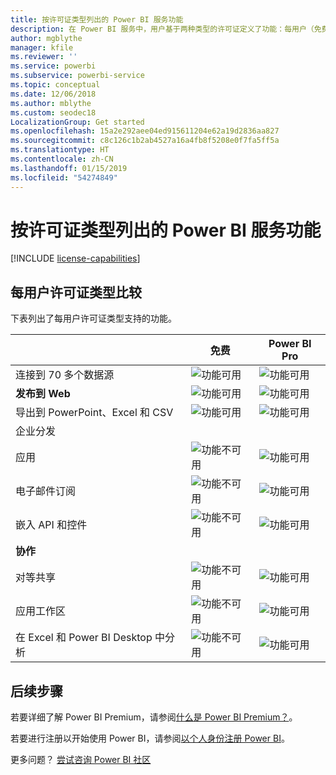 ```yaml
---
title: 按许可证类型列出的 Power BI 服务功能
description: 在 Power BI 服务中，用户基于两种类型的许可证定义了功能：每用户（免费和 Pro 版）和基于容量。
author: mgblythe
manager: kfile
ms.reviewer: ''
ms.service: powerbi
ms.subservice: powerbi-service
ms.topic: conceptual
ms.date: 12/06/2018
ms.author: mblythe
ms.custom: seodec18
LocalizationGroup: Get started
ms.openlocfilehash: 15a2e292aee04ed915611204e62a19d2836aa827
ms.sourcegitcommit: c8c126c1b2ab4527a16a4fb8f5208e0f7fa5ff5a
ms.translationtype: HT
ms.contentlocale: zh-CN
ms.lasthandoff: 01/15/2019
ms.locfileid: "54274849"
---
```

# <a name="power-bi-service-features-by-license-type"></a>按许可证类型列出的 Power BI 服务功能

[!INCLUDE [license-capabilities](includes/license-capabilities.md)]

## <a name="per-user-license-type-comparison"></a>每用户许可证类型比较

下表列出了每用户许可证类型支持的功能。

|  | 免费 | Power BI Pro |
| --- | --- | --- |
| 连接到 70 多个数据源 |![功能可用](media/features-license-type/available.png) |![功能可用](media/features-license-type/available.png) |
| **发布到 Web** |![功能可用](media/features-license-type/available.png) |![功能可用](media/features-license-type/available.png) |
| 导出到 PowerPoint、Excel 和 CSV |![功能可用](media/features-license-type/available.png) |![功能可用](media/features-license-type/available.png) |
| 企业分发 | | |
| 应用 |![功能不可用](media/features-license-type/not-available.png) |![功能可用](media/features-license-type/available.png) |
| 电子邮件订阅 |![功能不可用](media/features-license-type/not-available.png) |![功能可用](media/features-license-type/available.png) |
| 嵌入 API 和控件 |![功能不可用](media/features-license-type/not-available.png) |![功能可用](media/features-license-type/available.png) |
| **协作** | | |
| 对等共享 |![功能不可用](media/features-license-type/not-available.png) |![功能可用](media/features-license-type/available.png) |
| 应用工作区 |![功能不可用](media/features-license-type/not-available.png) |![功能可用](media/features-license-type/available.png) |
| 在 Excel 和 Power BI Desktop 中分析 |![功能不可用](media/features-license-type/not-available.png) |![功能可用](media/features-license-type/available.png) |

## <a name="next-steps"></a>后续步骤

若要详细了解 Power BI Premium，请参阅[什么是 Power BI Premium？](service-premium.md)。

若要进行注册以开始使用 Power BI，请参阅[以个人身份注册 Power BI](service-self-service-signup-for-power-bi.md)。

更多问题？ [尝试咨询 Power BI 社区](https://community.powerbi.com/)